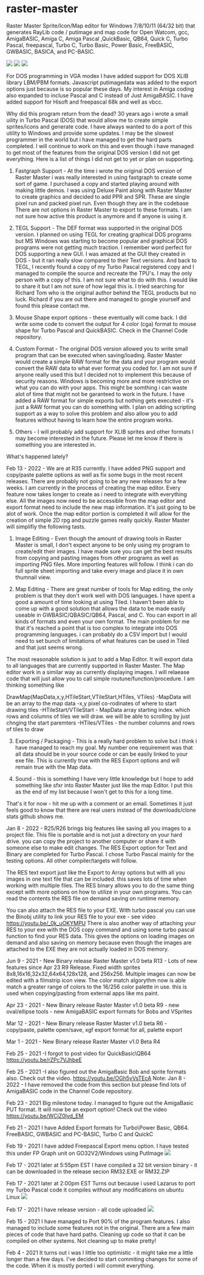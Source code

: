 # raster-master
Raster Master Sprite/Icon/Map editor for Windows 7/8/10/11 (64/32 bit) that generates RayLib code / putimage and map code for  Open Watcom, gcc, AmigaBASIC, Amiga C, Amiga Pascal ,QuickBasic, QB64, Quick C, Turbo Pascal, freepascal, Turbo C, Turbo Basic, Power Basic, FreeBASIC, GWBASIC, BASICA, and PC-BASIC. 


![](https://github.com/nickshardware/raster-master/wiki/images/rm47.png)
![](https://github.com/nickshardware/raster-master/wiki/images/me1.png)
![](https://github.com/nickshardware/raster-master/wiki/images/rm55_3.png) 

For DOS programming in VGA modex I have added support for DOS XLIB library LBM/PBM formats. Javascript putimagedata was added to the export options just because is so popular these days. My interest in Amiga coding also expanded to incluse Pascal and C instead of Just AmigaBASIC. I have added support for Hisoft and freepascal 68k and well as vbcc. 

Why did this program return from the dead?
30 years ago i wrote a small uility in Turbo Pascal (DOS) that would allow me to create simple sprites/icons and generate code. I have always wanted to do a port of this utility to Windows and provide some updates. I may be the slowest programmer in the world but i have managed to get the hard parts completed. I will continue to work on this and even though i have managed to get most of the features from the original DOS version I did not get everything. Here is a list of things I did not get to yet or plan on supporting.

1. Fastgraph Support - At the time i wrote the original DOS version of Raster Master i was really interested in using fastgraph to create some sort of game. I purchased a copy and started playing around with making little demos. I was using Deluxe Paint along with Raster Master to create graphics and decided to add PPR and SPR. These are single pixel run and packed pixel run. Even though they are in the codebase There are not options in Raster Master to export to these formats. I am not sure how active this product is anymore and if anyone is using it.

2.  TEGL Support - The DEF format was supported in the original DOS version. I planned on using TEGL for creating graphical DOS programs but MS Windows was starting to become popular and graphical DOS programs were not getting much traction. I remember word perfect for DOS supporting a new GUI. I was amazed at the GUI they created in DOS - but it ran really slow compared to their Text versions.  And back to TEGL, I recently found a copy of my Turbo Pascal registered copy and I managed to compile the source and recreate the TPU's. I may the only person with a copy of this. I am not sure what to do with this. I would like to share it but I am not sure of how legal this is. I tried searching for Richard Tom who is the original author behind the TEGL products but no luck. Richard if you are out there and managed to google yourself and found this please contact me.

3. Mouse Shape export options - these eventually will come back. I did write some code to convert the output for 4 color (cga) format to mouse shape for Turbo Pascal and QuickBASIC. Check in the Channel Code repository.

4. Custom Format - The original DOS version allowed you to write small program that can be executed when saving/loading. Raster Master would create a simple RAW format for the data and your program would convert the RAW data to what ever format you coded for. I am not sure if anyone really used this but I decided not to implement this because of security reasons. Windows is becoming more and more restrictive on what you can do with your apps. This might be somthing i can waste alot of time that might not be garanteed to work in the future. I have added a RAW format for simple exports but nothing gets executed - it's just a RAW format you can do something with. I plan on adding scripting support as a way to solve this problem and also allow you to add features without having to learn how the entire program works.

5. Others - I will probably add support for XLIB sprites and other formats I may become interested in the future. Please let me know if there is something you are interested in.


What's happened lately?

Feb 13 - 2022 - We are at R35 currently. I have added PNG support and copy/paste palette options as well as fix some bugs in the most recent releases. There are probably not going to be any new releases for a few weeks. I am currently in the process of creating the map editor. Every feature now takes longer to create as i need to integrate with everything else. All the images now need to be accessible from the map editor and export format need to include the new map information. It's just going to be alot of work. Once the map editor portion is completed it will allow for the creation of simple 2D rpg and puzzle games really quickly. Raster Master will simplifiy the following tasts.

1. Image Editing - Even though the amount of drawing tools in Raster Master is small,  I don't expect anyone to be only using my program to create/edit their images. I have made sure you can get the best results from copying and pasting images from other programs as well as importing PNG files. More importing features will follow. I think i can do full sprite sheet importing and take every image and place it in own thumnail view.

2. Map Editing - There are great number of tools for Map editing, the only problem is that they don't work well with DOS languages. I have spent a good a amount of time looking at using Tiled.  I haven't been able to come up with a good solution that allows the data to be made easily useable in GWBASIC/QBASIC/QB64, Pascal, and C. You can export in all kinds of formats and even your own format. The main problem for me that it's reached a point that is too complex to integrate into DOS programming languages. i can probably do a CSV import but I would need to set bunch of limitations of what features can be used in Tiled and that just seems wrong.

The most reasonable solution is just to add a Map Editor. It will export data to all languages that are currently supported in Raster
Master. The Map editor work in a similar way as currently displaying images. I will relaease code that will just allow you to call simple routune/function/procedure. I am thinking something like

DrawMap(MapData,x,y,HTileStart,VTileStart,HTiles, VTiles)
-MapData will be an array to the map data
-x,y pixel co-rodinates of where to start drawing tiles
-HTileStart/VTileStart - MapData array starting index. which rows and columns of tiles we will draw. we will be able to scrolling by just chnging the start paremters
-HTiles/VTiles - the number columns and rows of tiles to draw

3. Exporting / Packaging  - This is a really hard problem to solve but i think i have managed to reach my goal. My number one requirement was that all data should be in your source code or can be easily linked to your exe file. This is currently true with the RES Export options and will remain true with the Map data.

4. Sound - this is something I have very little knowledge but I hope to add something like sfxr into Raster Master just like the map Editor. I put this as the end of my list because I won't get to this for a long time.

That's it for now - hit me up with a comment or an email. Sometimes it just feels good to know that there are real users instead of the  downloads/clone stats github shows me.



Jan 8 - 2022 - R25/R26 brings big features like saving all you images to a project file. This file is portable and is not just a directory on your hard drive. you can copy the project to another computer or share it with someone else to make edit changes.
The RES Export option for Text and Binary are completed for Turbo Pascal. I chose Turbo Pascal mainly for the testing options. All 
other compiler/targets will follow. 

The RES text export just like the Export to Array options but with all you images in one text file that can be included. this saves lots of time when working with multiple files. The RES binary allows you to do the same thing except with more options on how to utilize in your own programs. You can read the contents the RES file on demand saving on runtime memory. 

You can also attach the RES file to your EXE. With turbo pascal you can use the Binobj utility to link your RES file to your exe - see video https://youtu.be/_0k_uOKYMPU  There is also another way of attaching your RES to your exe with the DOS copy command and using some turbo pascal function to find your RES data. This gives the options on loading images on demand and also saving on memory because even though the images are attached to the EXE they are not actually loaded in DOS memory.

Jun 9 - 2021 - New Binary release Raster Master v1.0 beta R13 - Lots of new features since Apr 23 R9 Release. Fixed width sprites 8x8,16x16,32x32,64x64,128x128, and 256x256.
Multiple images can now be edited with a filmstrip icon view. The color match algorythm now is able match a greater range of colors to the 16/256 color palette in use. this is used when copying/pasting from external apps like ms paint.

Apr 23 - 2021 - New Binary release Raster Master v1.0 beta R9 - new oval/ellipse tools - new AmigaBASIC export formats for Bobs and VSprites

Mar 12 - 2021 - New Binary release Raster Master v1.0 beta R6 - copy/paste, palette open/save, xgf export format for all, palette export

Mar 1 - 2021 - New Binary release Raster Master v1.0 Beta R4

Feb 25 - 2021 -I forgot to post video for QuickBasic\QB64 https://youtu.be/rZPc7VJhbeE

Feb 25 - 2021 -I also figured out the AmigaBasic Bob and sprite formats also. Check out the video.
https://youtu.be/OGh5yVsTEcA   Note: Jan 8 - 2022 - I have removed the code from this section but please find lots of AmigaBASIC code in the Channel Code repository.

Feb 23 - 2021
Big milestone today. I managed to figure out the AmigaBasic PUT format. It will now be an export option!
Check out the video https://youtu.be/WCjZ0lyd_EM

Feb 21 - 2021
I have Added Export formats for Turbo\Power Basic, QB64. FreeBASIC, GWBASIC and PC-BASIC, Turbo C and QuickC

Feb 19 - 2021
I have added Freepascal Export menu option. I have tested this under FP Graph unit on GO32V2/Windows using PutImage 
![](https://github.com/nickshardware/raster-master/wiki/images/rmfp.png)

Feb 17 - 2021 later at 5:55pm EST
I have compiled a 32 bit version binary - it can be downloaded in the release secion RM32.EXE or RM32.ZIP

Feb 17 - 2021 later at 2:00pm EST
Turns out because i used Lazarus to port my Turbo Pascal code it compiles without any modifications on ubuntu Linux
![](https://github.com/nickshardware/raster-master/wiki/images/rmlinux.png)

Feb 17 - 2021
I have release version - all code uploaded
![](https://github.com/nickshardware/raster-master/wiki/images/RM.PNG)

Feb 15 - 2021
I have managed to Port 90% of the program features. I also managed to include some features not in the original. There are a few main pieces of code that have hard paths. Cleaning up code so that it can be compiled on other systems. Not cleaning up to make pretty!

Feb 4 - 2021
It turns out i was l little too optimistic - it might take me a little longer than a few days. I've decided to start commiting changes for some of the code. When it is mostly ported i will commit everything.












